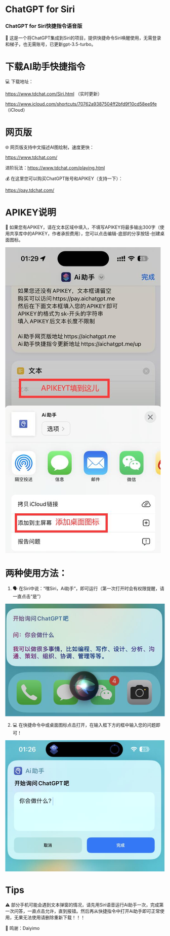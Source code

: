 # ChatGPT for Siri

### ChatGPT for Siri快捷指令语音版

🎉 这是一个将ChatGPT集成到Siri的项目，提供快捷命令Siri唤醒使用，无需登录和梯子，也无需账号，已更新gpt-3.5-turbo。

# 下载AI助手快捷指令

💻 下载地址：

https://www.tdchat.com/Siri.html （实时更新）

https://www.icloud.com/shortcuts/70762a9387504ff2bfd9f10cd58ee9fe （iCloud）

# 网页版

🌐 网页版支持中文描述AI图绘制，速度更快：

https://www.tdchat.com/

进阶玩法：https://www.tdchat.com/playing.html

💰 在这里您可以购买ChatGPT账号和APIKEY（支持一下）：

https://pay.tdchat.com/

# APIKEY说明

🔑 如果您有APIKEY，请在文本区域中填入，不填写APIKEY将最多输出300字（使用共享库中的APIKEY，作者承担费用），您可以点击编辑-底部的分享按钮-创建桌面图标。

![QQ截图20230214013323.jpg](QQ截图20230214013323.jpg)


# 两种使用方法：

1. 🗣️ 在Siri中说：“嘿Siri，Ai助手”，即可运行（第一次打开时会有权限提醒，请一直点击“是”）

![QQ截图20230214013410.jpg](QQ截图20230214013410.jpg)

2. 💻 在快捷命令中或桌面图标点击打开，在输入框下方的框中输入您的问题即可！

![QQ截图20230214013345.jpg](QQ截图20230214013345.jpg)

# Tips

⚠️ 部分手机可能会遇到文本弹窗的情况，请先用Siri语音运行Ai助手一次，完成第一次问答，一直点击允许，直到报错。然后再从快捷指令中打开Ai助手即可正常使用，无果无法使用请删除重新下载！！！

🙏 鸣谢：Daiyimo
